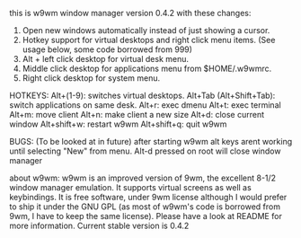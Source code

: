 this is w9wm window manager version 0.4.2 with these changes:

1. Open new windows automatically instead of just showing a cursor.
2. Hotkey support for virtual desktops and right click menu items. (See usage below, some code borrowed from 999)
3. Alt + left click desktop for virtual desk menu.
4. Middle click desktop for applications menu from $HOME/.w9wmrc.
5. Right click desktop for system menu.

HOTKEYS:
Alt+(1-9): switches virtual desktops.
Alt+Tab (Alt+Shift+Tab): switch applications on same desk.
Alt+r: exec dmenu
Alt+t: exec terminal
Alt+m: move client
Alt+n: make client a new size
Alt+d: close current window
Alt+shift+w: restart w9wm
Alt+shift+q: quit w9wm

BUGS: (To be looked at in future)
after starting w9wm alt keys arent working until selecting "New" from menu.
Alt-d pressed on root will close window manager

about w9wm:
w9wm is an improved version of 9wm, the excellent 8-1/2 window manager emulation. It supports virtual screens as well as keybindings.
It is free software, under 9wm license although I would prefer to ship it under the GNU GPL (as most of w9wm's code is borrowed from 9wm, I have to keep the same license). Please have a look at README for more information.
Current stable version is 0.4.2
